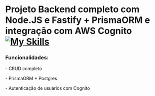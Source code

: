 # Projeto Backend completo com Node.JS e Fastify + PrismaORM e integração com AWS Cognito[![My Skills](https://skillicons.dev/icons?i=nodejs,prisma,aws)](https://skillicons.dev)

### Funcionalidades:
<p>- CRUD completo</p> 
<p>- PrismaORM + Postgres</p>
<p>- Autenticação de usuários com Cognito</p> 


